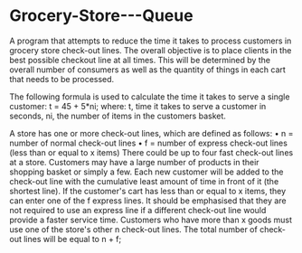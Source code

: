 # Grocery-Store---Queue

A program that attempts to reduce the time it takes to process customers in grocery store check-out lines.
The overall objective is to place clients in the best possible checkout line at all times.
This will be determined by the overall number of consumers as well as the quantity of things in each cart that needs to be processed.

The following formula is used to calculate the time it takes to serve a single customer:
t = 45 + 5*ni;
where: t, time it takes to serve a customer in seconds,
ni, the number of items in the customers basket.

A store has one or more check-out lines, which are defined as follows:
• n = number of normal check-out lines
• f = number of express check-out lines (less than or equal to x items)
There could be up to four fast check-out lines at a store.
Customers may have a large number of products in their shopping basket or simply a few.
Each new customer will be added to the check-out line with the cumulative least amount of time in front of it (the shortest line). 
If the customer's cart has less than or equal to x items, they can enter one of the f express lines.
It should be emphasised that they are not required to use an express line if a different check-out line would provide a faster service time.
Customers who have more than x goods must use one of the store's other n check-out lines. 
The total number of check-out lines will be equal to n + f;

